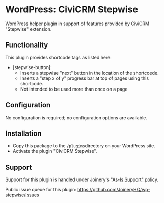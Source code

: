 # WordPress: CiviCRM Stepwise

WordPress helper plugin in support of features provided by CiviCRM "Stepwise" extension.

## Functionality

This plugin provides shortcode tags as listed here:

* [stepwise-button]: 
  * Inserts a stepwise "next" button in the location of the shortcoede.
  * Inserts a "step x of y" progress bar at top of pages using this shortcode.
  * Not intended to be used more than once on a page

## Configuration
No configuration is required; no configuration options are available.

## Installation
* Copy this package to the `/plugins`directory on your WordPress site.
* Activate the plugin "CiviCRM Stepwise".

## Support

Support for this plugin is handled under Joinery's ["As-Is Support" policy](https://joineryhq.com/software-support-levels#as-is-support).

Public issue queue for this plugin: https://github.com/JoineryHQ/wp-stepwise/issues